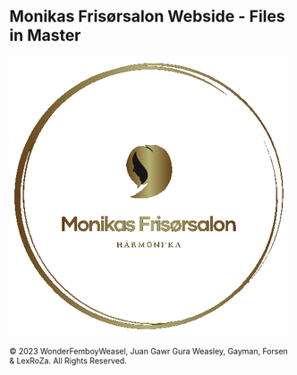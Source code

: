 # Monikas Frisørsalon Webside - Files in Master





























![alt text](https://github.com/WonderWeasel01/WebsiteFrisoer/blob/main/Pictures/MFLogo.png)


© 2023 WonderFemboyWeasel, Juan Gawr Gura Weasley, Gayman, Forsen & LexRoZa. All Rights Reserved.

